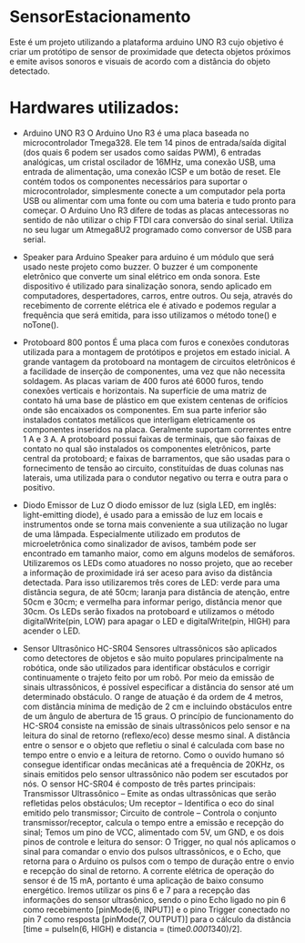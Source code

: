 # SensorEstacionamento
Este é um projeto utilizando a plataforma arduino UNO R3 cujo objetivo é criar um protótipo de sensor de proximidade que detecta objetos próximos e emite avisos sonoros e visuais de acordo com a distância do objeto detectado.

# Hardwares utilizados:
- Arduino UNO R3
O Arduino Uno R3 é uma placa baseada no microcontrolador Tmega328. Ele tem 14 pinos de entrada/saída digital (dos quais 6 podem ser usados como saídas PWM), 6 entradas analógicas, um cristal oscilador de 16MHz, uma conexão USB, uma entrada de alimentação, uma conexão ICSP e um botão de reset. Ele contém todos os componentes necessários para suportar o microcontrolador, simplesmente conecte a um computador pela porta USB ou alimentar com uma fonte ou com uma bateria e tudo pronto para começar. O Arduino Uno R3 difere de todas as placas antecessoras no sentido de não utilizar o chip FTDI cara conversão do sinal serial. Utiliza no seu lugar um Atmega8U2 programado como conversor de USB para serial.

- Speaker para Arduino
Speaker para arduino é um módulo que será usado neste projeto como buzzer. O buzzer é um componente eletrônico que converte um sinal elétrico em onda sonora. Este dispositivo é utilizado para sinalização sonora, sendo aplicado em computadores, despertadores, carros, entre outros. Ou seja, através do recebimento de corrente elétrica ele é ativado e podemos regular a frequência que será emitida, para isso utilizamos o método tone() e noTone().

- Protoboard 800 pontos
É uma placa com furos e conexões condutoras utilizada para a montagem de protótipos e projetos em estado inicial. A grande vantagem da protoboard na montagem de circuitos eletrônicos é a facilidade de inserção de componentes, uma vez que não necessita soldagem. As placas variam de 400 furos até 6000 furos, tendo conexões verticais e horizontais. 
	Na superfície de uma matriz de contato há uma base de plástico em que existem centenas de orifícios onde são encaixados os componentes. Em sua parte inferior são instalados contatos metálicos que interligam eletricamente os componentes inseridos na placa. Geralmente suportam correntes entre 1 A e 3 A.
	A protoboard possui faixas de terminais, que são faixas de contato no qual são instalados os componentes eletrônicos, parte central da protoboard; e faixas de barramentos, que são usadas para o fornecimento de tensão ao circuito, constituídas de duas colunas nas laterais, uma utilizada para o condutor negativo ou terra e outra para o positivo.

- Diodo Emissor de Luz
O diodo emissor de luz (sigla LED, em inglês: light-emitting diode), é usado para a emissão de luz em locais e instrumentos onde se torna mais conveniente a sua utilização no lugar de uma lâmpada. Especialmente utilizado em produtos de microeletrônica como sinalizador de avisos, também pode ser encontrado em tamanho maior, como em alguns modelos de semáforos.
	Utilizaremos os LEDs como atuadores no nosso projeto, que ao receber a informação de proximidade irá ser aceso para aviso da distância detectada. Para isso utilizaremos três cores de LED: verde para uma distância segura, de até 50cm; laranja para distância de atenção, entre 50cm e 30cm; e vermelha para informar perigo, distância menor que 30cm.
	Os LEDs serão fixados na protoboard e utilizamos o método digitalWrite(pin, LOW) para apagar o LED e  digitalWrite(pin, HIGH) para acender o LED.

- Sensor Ultrasônico HC-SR04
	Sensores ultrassônicos são aplicados como detectores de objetos e são muito populares principalmente na robótica, onde são utilizados para identificar obstáculos e corrigir continuamente o trajeto feito por um robô. Por meio da emissão de sinais ultrassônicos, é possível especificar a distância do sensor até um determinado obstáculo. O range de atuação é da ordem de 4 metros, com distância mínima de medição de 2 cm e incluindo obstáculos entre de um ângulo de abertura de 15 graus.
	O princípio de funcionamento do HC-SR04 consiste na emissão de sinais ultrassônicos pelo sensor e na leitura do sinal de retorno (reflexo/eco) desse mesmo sinal. A distância entre o sensor e o objeto que refletiu o sinal é calculada com base no tempo entre o envio e a leitura de retorno. Como o ouvido humano só consegue identificar ondas mecânicas até a frequência de 20KHz, os sinais emitidos pelo sensor ultrassônico não podem ser escutados por nós.
O sensor HC-SR04 é composto de três partes principais:
Transmissor Ultrassônico – Emite as ondas ultrassônicas que serão refletidas pelos obstáculos;
Um receptor – Identifica o eco do sinal emitido pelo transmissor;
Circuito de controle – Controla o conjunto transmissor/receptor, calcula o tempo entre a emissão e recepção do sinal;
Temos um pino de VCC, alimentado com 5V, um GND, e os dois pinos de controle e leitura do sensor: O Trigger, no qual nós aplicamos o sinal para comandar o envio dos pulsos ultrassônicos, e o Echo, que retorna para o Arduino os pulsos com o tempo de duração entre o envio e recepção do sinal de retorno. A corrente elétrica de operação do sensor é de 15 mA, portanto é uma aplicação de baixo consumo energético.
	Iremos utilizar os pins 6 e 7 para a recepção das informações do sensor ultrasônico, sendo o pino Echo ligado no pin 6 como recebimento [pinMode(6, INPUT)] e o pino Trigger conectado no pin 7 como resposta [pinMode(7, OUTPUT)] para o cálculo da distância [time = pulseIn(6, HIGH) e distancia = (time*0.0001*340)/2].

